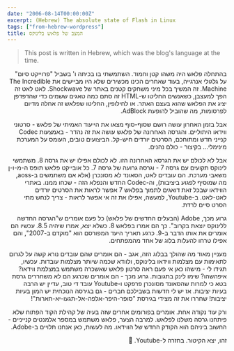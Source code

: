 ```yaml
---
date: "2006-08-14T00:00:00Z"
excerpt: (Hebrew) The absolute state of Flash in Linux
tags: ["from-hebrew-wordpress"]
title: המצב של פלאש בלינוקס
---
```


> This post is written in Hebrew, which was the blog's language at the time.

<div dir="rtl">

בהתחלה פלאש היה משהו קטן וחמוד. השתמשתי בו בכיתה ו' בשביל "פרוייקט סיום" על גלגולי אנרגייה, בעוד שאחרים הכינו מכשירים שלא היו מביישים את The Incredible Machine. זה המשיך בכל מיני משחקים קטנים באתר של Shockwave. לאט לאט זה הפך למעצבן, כשאנשים החליטו ש-HTML זה סתם כמה טאגים ששמים כדי שהדפדפן יציג את הפלאש שהוא בעצם האתר. או לחילופין, החליטו שפלאש זה אחלה מדיום לפרסומות, מה שהוביל להופעת AdBlock.

אבל בזמן האחרון עושה רושם שסוף-סוף מצאו את הייעוד האמיתי של פלאש - סרטוני ווידאו היתוליים. והגרסה האחרונה של פלאש עושה את זה נהדר - באמצעות Codec קנייני חדש ומתוחכם, הסרטים יורדים חיש-קל. הביצועים טובים, העומס על המערכת מינימלי... בקיצור - כולם נהנים.

אבל לא לכולם יש את הגרסא האחרונה הזו. לא לכולם אפילו יש את גרסה 8. משתמשי לינוקס תקועים עם גרסה 7 - וגרסה גרועה של גרסה 7. כל אובייקט פלאש תופס ה-מ-ו-ן משאבי מערכת. הם עובדים לאט, הסאונד לא מסונכרן (אלא אם משתמשים ב-aoss, מה שמוסיף לפגוע ביציבות), וה-Codec החדש והנפלא הזה - שכחו ממנו. באתרי הווידאו שבכל זאת דואגים לתמוך בפלאש 7 אפשר לראות את הסרטים יורדים לאט-לאט. ב-Youtube, למעשה, אפילו את זה אי אפשר לראות - צריך לנחש מתי הסרט סיים לרדת.

גרוע מכך, Adobe (הבעלים החדשים של פלאש) כל פעם אומרים ש"הגרסה החדשה ללינוקס יוצאת בקרוב". כך הם אמרו בפלאש 8. כשלא יצא, אמרו שיהיה 8.5. עכשיו הם אומרים את אותו הדבר ב-9. כרגע תאריך היעד המפורסם הוא "מוקדם ב-2007", והם אפילו טרחו להעלות בלוג של אחד מהמפתחים.

מעניין מאוד מה שהולך בבלוג הזה, אגב - הם אומרים שהם עובדים נורא קשה על לגרום לתאימות עם מצלמות ווידאו בלינוקס, ולוודא שכמה שיותר מצלמות עובדות. עכשיו, תגידו לי - מישהו כאן אי פעם ראה סרטון פלאש שאשכרה משתמש במצלמת ווידאו? איפהשהו? שימו לינק בתגובות. גרוע מכך - הם אומרים שכרגע הם לא משחררים גרסת בטא כי למרות שהסאונד מסונכרן פרפקט ו-Youtube עובד די טוב, עדיין יש הרבה בעיות יציבות. אז יש לי חדשות בשבילכם חברים - גם בגירסה הנוכחית יש המון בעיות יציבות! שחררו את זה מצידי בגירסת "סופר-היפר-אלפה-אל-תגעו-יא-חארות"!

ורק עוד נקודה אחת. אומרים בפורומים אחרים שזה בעיה של קהילת הקוד הפתוח שלא פיתחנו גרסה משלנו לפלאש. למרבה הצער, פלאש משתמש במספר אלמנטים קנייניים - החשוב ביניהם הוא הקודק החדש של הווידאו. מה לעשות, כאן אנחנו תלויים ב-Adobe.

זהו, יצא הקיטור. בחזרה ל-Youtube. 🙂

</div>
